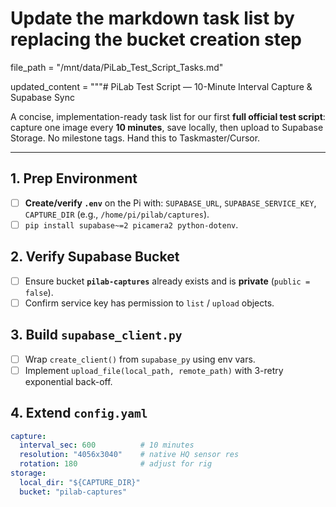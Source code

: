 # Update the markdown task list by replacing the bucket creation step
file_path = "/mnt/data/PiLab_Test_Script_Tasks.md"

updated_content = """# PiLab Test Script — 10-Minute Interval Capture & Supabase Sync

A concise, implementation-ready task list for our first **full official test script**: capture one image every **10 minutes**, save locally, then upload to Supabase Storage. No milestone tags. Hand this to Taskmaster/Cursor.

---

## 1. Prep Environment  
- [ ] **Create/verify `.env`** on the Pi with: `SUPABASE_URL`, `SUPABASE_SERVICE_KEY`, `CAPTURE_DIR` (e.g., `/home/pi/pilab/captures`).  
- [ ] `pip install supabase~=2 picamera2 python-dotenv`.

## 2. Verify Supabase Bucket  
- [ ] Ensure bucket **`pilab-captures`** already exists and is **private** (`public = false`).  
- [ ] Confirm service key has permission to `list` / `upload` objects.

## 3. Build `supabase_client.py`  
- [ ] Wrap `create_client()` from `supabase_py` using env vars.  
- [ ] Implement `upload_file(local_path, remote_path)` with 3-retry exponential back-off.

## 4. Extend `config.yaml`  
```yaml
capture:
  interval_sec: 600          # 10 minutes
  resolution: "4056x3040"    # native HQ sensor res
  rotation: 180              # adjust for rig
storage:
  local_dir: "${CAPTURE_DIR}"
  bucket: "pilab-captures"

